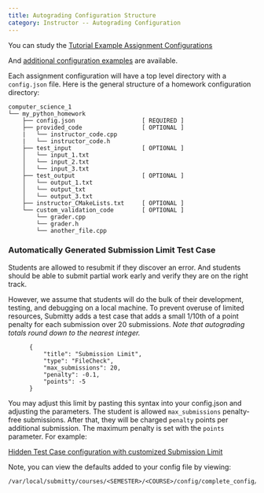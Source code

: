 ```yaml
---
title: Autograding Configuration Structure
category: Instructor -- Autograding Configuration
---
```


You can study the [Tutorial Example Assignment Configurations](https://github.com/Submitty/Tutorial/tree/master/examples)

And [additional configuration examples](https://github.com/Submitty/Submitty/tree/master/more_autograding_examples) are available.


Each assignment configuration will have a top level directory with a
```config.json``` file.  Here is the general structure of a homework
configuration directory:

   ```
   computer_science_1
   └── my_python_homework
       ├── config.json                   [ REQUIRED ]
       ├── provided_code                 [ OPTIONAL ]
       |   └── instructor_code.cpp
       |   └── instructor_code.h
       ├── test_input                    [ OPTIONAL ]
       │   └── input_1.txt
       │   └── input_2.txt
       │   └── input_3.txt
       ├── test_output                   [ OPTIONAL ]
       │   └── output_1.txt
       │   └── output_txt
       │   └── output_3.txt
       ├── instructor_CMakeLists.txt     [ OPTIONAL ]
       └── custom_validation_code        [ OPTIONAL ]
           └── grader.cpp
           └── grader.h
           └── another_file.cpp

   ```




### Automatically Generated Submission Limit Test Case

  Students are allowed to resubmit if they discover an error.  And
  students should be able to submit partial work early and verify they
  are on the right track.

  However, we assume that students will do the bulk of their
  development, testing, and debugging on a local machine.  To prevent
  overuse of limited resources, Submitty adds a test case that adds a
  small 1/10th of a point penalty for each submission over 20
  submissions.
  _Note that autograding totals round down to the nearest integer._


  ```
        {
            "title": "Submission Limit",
            "type": "FileCheck",
            "max_submissions": 20,
            "penalty": -0.1,
            "points": -5
        }
   ```

   You may adjust this limit by pasting this syntax into your
   config.json and adjusting the parameters.  The student is allowed
   `max_submissions` penalty-free submissions.  After that, they will
   be charged `penalty` points per additional submission.  The maximum
   penalty is set with the `points` parameter.  For example:

   [Hidden Test Case configuration with customized Submission Limit](https://github.com/Submitty/Submitty/blob/master/more_autograding_examples/cpp_hidden_tests/config/config.json)


   Note, you can view the defaults added to your config file by
   viewing:

   ```
   /var/local/submitty/courses/<SEMESTER>/<COURSE>/config/complete_config/complete_config_<GRADEABLE>.json
   ```




